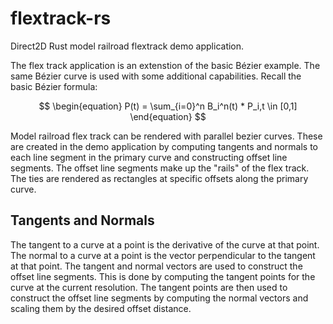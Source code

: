 # flextrack-rs
Direct2D Rust model railroad flextrack demo application.

The flex track application is an extenstion of the basic Bézier example. The same Bézier curve is used with some additional capabilities. Recall the basic Bézier formula:

$$
\begin{equation}
P(t) = \sum_{i=0}^n B_i^n(t) * P_i,t \in [0,1]
\end{equation}
$$

Model railroad flex track can be rendered with parallel bezier curves. These are created in the demo application by computing tangents and normals to each line segment in the primary curve and constructing offset line segments. The offset line segments make up the "rails" of the flex track. The ties are rendered as rectangles at specific offsets along the primary curve.

## Tangents and Normals

The tangent to a curve at a point is the derivative of the curve at that point. The normal to a curve at a point is the vector perpendicular to the tangent at that point. The tangent and normal vectors are used to construct the offset line segments. This is done by computing the tangent points for the curve at the current resolution. The tangent points are then used to construct the offset line segments by computing the normal vectors and scaling them by the desired offset distance.

